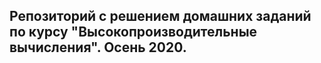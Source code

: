 ## Репозиторий с решением домашних заданий по курсу "Высокопроизводительные вычисления". Осень 2020.
